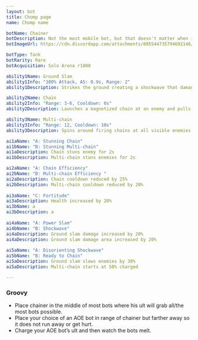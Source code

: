 ```yaml
---
layout: bot
title: Chomp page
name: Chomp name

botName: Chainer
botDescription: Not the most mobile bot, but that doesn't matter when it can bring the fight to itself.
botImageUrl: https://cdn.discordapp.com/attachments/885544735794692146/885545888360054794/chainer.png

botType: Tank
botRarity: Rare
botAcquisition: Solo Arena r1000

ability1Name: Ground Slam
ability1Info: "100% Attack, AS: 0.9s, Range: 2"
ability1Description: Strikes the ground creating a shockwave that damages nearby enemies

ability2Name: Chain
ability2Info: "Range: 3-6, Cooldown: 6s"
ability2Description: Launches a magnetized chain at an enemy and pulls them towards the Chainer

ability3Name: Multi-chain
ability3Info: "Range: 12, Cooldown: 10s"
ability3Description: Spins around firing chains at all visible enemies then pulls them all in together

ai1aName: "A: Stunning Chain"
ai1bName: "B: Stunning Multi-chain"
ai1aDescription: Chain stuns enemy for 2s
ai1bDescription: Multi-chain stuns enemies for 2s

ai2aName: "A: Chain Efficiency"
ai2bName: "B: Multi-chain Efficiency " 
ai2aDescription: Chain cooldown reduced by 25%
ai2bDescription: Multi-chain cooldown reduced by 20%
		
ai3aName: "C: Fortitude"
ai3aDescription: Health increased by 20%
ai3bName: a
ai3bDescription: a
	
ai4aName: "A: Power Slam"
ai4bName: "B: Shockwave"
ai4aDescription: Ground slam damage increased by 20%
ai4aDescription: Ground slam damage area increased by 20%
	
ai5aName: "A: Disorienting Shockwave"
ai5bName: "B: Ready to Chain"       
ai5aDescription: Ground slam slows enemies by 30%
ai5aDescription: Multi-chain starts at 50% charged

---
```


### Groovy

- Place chainer in the middle of most bots where his ult will grab all/the most bots possible. 
- Place your choice of an AOE bot in range of chainer but farther away so it does not run away or get hurt. 
- Charge your AOE bot’s ult and then watch the bots melt.

